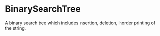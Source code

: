 # BinarySearchTree
A binary search tree which includes insertion, deletion, inorder printing of the string.
